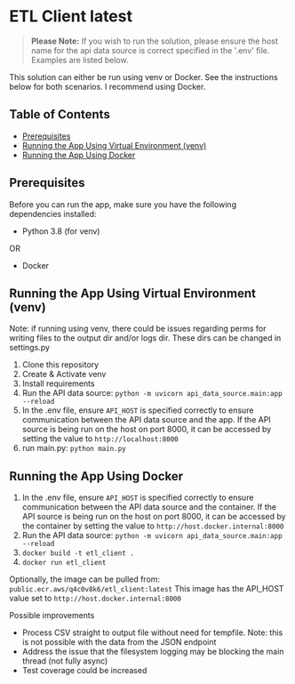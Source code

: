 # ETL Client latest

> **Please Note:** If you wish to run the solution, please ensure the host name for the api data source is correct
> specified in the '.env' file. Examples are listed below.

This solution can either be run using venv or Docker. See the instructions below for both scenarios. I recommend using Docker.

## Table of Contents

- [Prerequisites](#prerequisites)
- [Running the App Using Virtual Environment (venv)](#running-the-app-using-virtual-environment-venv)
- [Running the App Using Docker](#running-the-app-using-docker)

## Prerequisites

Before you can run the app, make sure you have the following dependencies installed:

- Python 3.8 (for venv)

OR

- Docker

## Running the App Using Virtual Environment (venv)

Note: if running using venv, there could be issues regarding perms for writing files to the output dir and/or logs dir. These dirs can be changed in settings.py

1. Clone this repository
2. Create & Activate venv
3. Install requirements
4. Run the API data source: `python -m uvicorn api_data_source.main:app --reload`
5. In the .env file, ensure `API_HOST` is specified correctly to ensure communication between the API data source and
   the app. If the API source is being run on the host on port 8000, it can be accessed by
   setting the value to `http://localhost:8000`
6. run main.py: `python main.py`

## Running the App Using Docker

1) In the .env file, ensure `API_HOST` is specified correctly to ensure communication between the API data source and
   the container. If the API source is being run on the host on port 8000, it can be accessed by the container by
   setting the value to `http://host.docker.internal:8000`
2) Run the API data source: `python -m uvicorn api_data_source.main:app --reload`
3) `docker build -t etl_client .`
4) `docker run etl_client`

   
Optionally, the image can be pulled from: `public.ecr.aws/q4c0v8k6/etl_client:latest` This image has the API_HOST value set to `http://host.docker.internal:8000`

Possible improvements

- Process CSV straight to output file without need for tempfile. Note: this is not possible with the data from the JSON
  endpoint
- Address the issue that the filesystem logging may be blocking the main thread (not fully async)
- Test coverage could be increased
